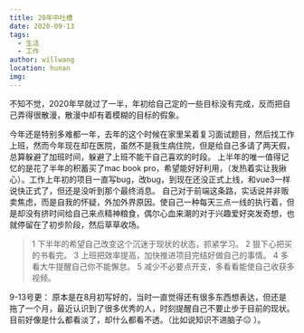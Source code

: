 ```yaml
---
title: 20年中吐槽
date: 2020-09-13
tags: 
  - 生活
  - 工作
author: willwang
location: hunan
img: 
---
```

不知不觉，2020年早就过了一半，年初给自己定的一些目标没有完成，反而把自己弄得很散漫，散漫中却有着模糊的目标的假象。
<!-- more -->
今年还是特别多难都一年，去年的这个时候在家里呆着复习面试题目，然后找工作上班，然而今年现在却在医院，虽然不是我生病住院，但是给自己多请了两天假，总算躲避了加班时间，躲避了上班不能干自己喜欢的时段。
上半年的唯一值得记忆的是花了半年的积蓄买了mac book pro，希望能好好利用，（发热着实让我揪心）。工作上年初的项目一直写bug，改bug，到现在还没正式上线，和vue3一样说快正式了，但还是没听到那个最终消息。
自己对于前端这条路，实话说并非贩卖焦虑，而是自我的怀疑，外加外界原因。使自己一种每天三点一线的执行着，但是却没有挤时间给自己来点精神粮食，偶尔心血来潮的对于兴趣爱好突发奇想，也就停留在了初步阶段，然后草草收场。

>1 下半年的希望自己改变这个沉迷于现状的状态，抓紧学习。
>2 狠下心把买的书看完。
>3 上班把效率提高，加快推进项目完结好做自己的事情。
>4 多看大牛提醒自己你不能懈怠。
>5 减少不必要点开支，多看看能使自己收获多视频。

9-13号更：
原本是在8月初写好的，当时一直觉得还有很多东西想表达，但还是拖了一个月，最近认识到了很多优秀的人，时刻提醒自己不要止步于目前的现状。目前好像是什么都看淡了，却什么都看不透。（比如说知识不进脑子:neutral_face: ）。
    